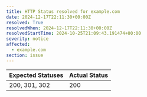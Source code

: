 ```yaml
---
title: HTTP Status resolved for example.com
date: 2024-12-17T22:11:30+00:00Z
resolved: True
resolvedWhen: 2024-12-17T22:11:30+00:00Z
resolvedStartTime: 2024-10-25T21:09:43.191474+00:00
severity: notice
affected:
  - example.com
section: issue
---
```


| Expected Statuses | Actual Status  |
|-------------------|----------------|
| 200, 301, 302 | 200 |
